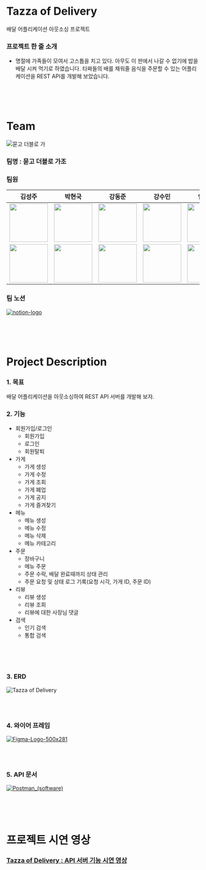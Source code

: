 # Tazza of Delivery
배달 어플리케이션 아웃소싱 프로젝트

### 프로젝트 한 줄 소개 
- 명절에 가족들이 모여서 고스톱을 치고 있다. 아무도 이 판에서 나갈 수 없기에 밥을 배달 시켜 먹기로 하였습니다. 타짜들의 배를 채워줄 음식을 주문할 수 있는 어플리케이션을 REST API를 개발해 보았습니다.

<br/><br/><br/>

# Team
![묻고 더블로 가](https://github.com/user-attachments/assets/60da1624-6d67-4287-a6b7-ae1b90aa7f97)
### 팀명 : 묻고 더블로 가조
### 팀원
|김성주|박현국|강동준|강수민|안예환|
|---|---|---|---|---|
|<img src ="https://github.com/user-attachments/assets/e8a7082a-b231-4c02-85ed-70091d69480c" width="100" height="100"/>|<img src="https://github.com/user-attachments/assets/8f79c055-2a2b-4ed7-bb9c-0023895e61fa" width="100" height="100"/>|<img src ="https://github.com/user-attachments/assets/1646a7a0-6177-46ca-be0d-b3450864bf89" width="100" height="100"/>|<img src ="https://github.com/user-attachments/assets/913276c3-4ea2-4f19-b05f-9864f0f0a1e2" width="100" height="100"/>|<img src ="https://github.com/user-attachments/assets/044850f2-bda9-4f76-b0e2-cf697de2cea6" width="100" height="100"/>|
|[<img src="https://img.shields.io/badge/Github-000000?style=flat-square&logo=Github&logoColor=white" width="100"/>](https://github.com/sjkimplus?tab=repositories)|[<img src="https://img.shields.io/badge/Github-000000?style=flat-square&logo=Github&logoColor=white" width="100"/>](https://github.com/HyunKook-Park)|[<img src="https://img.shields.io/badge/Github-000000?style=flat-square&logo=Github&logoColor=white" width="100"/>](https://github.com/KangDongJoon)|[<img src="https://img.shields.io/badge/Github-000000?style=flat-square&logo=Github&logoColor=white" width="100"/>](https://github.com/kang-sumin)|[<img src="https://img.shields.io/badge/Github-000000?style=flat-square&logo=Github&logoColor=white" width="100"/>](https://github.com/davidan94)|

### 팀 노션
[![notion-logo](https://github.com/user-attachments/assets/b8340334-03b3-4110-a8be-5a41d2aaeab1)](https://www.notion.so/teamsparta/4b2678f7468a48f18a0970c3da153678)


<br/><br/><br/>

# Project Description
### 1. 목표
배달 어플리케이션을 아웃소싱하여 REST API 서버를 개발해 보자.

### 2. 기능
- 회원가입/로그인
  - 회원가입
  - 로그인
  - 회원탈퇴
- 가게
  - 가게 생성
  - 가게 수정
  - 가게 조회
  - 가게 폐업
  - 가게 공지
  - 가게 즐겨찾기
- 메뉴
  - 메뉴 생성
  - 메뉴 수정
  - 메뉴 삭제
  - 메뉴 카테고리
- 주문
  - 장바구니
  - 메뉴 주문
  - 주문 수락, 배달 완료때까지 상태 관리
  - 주문 요청 및 상태 로그 기록(요청 시각, 가게 ID, 주문 ID)
- 리뷰
  - 리뷰 생성
  - 리뷰 조회
  - 리뷰에 대한 사장님 댓글
- 검색
  - 인기 검색
  - 통합 검색

<br/><br/><br/>
### 3. ERD
![Tazza of Delivery](https://github.com/user-attachments/assets/6895a760-b6ae-498d-9597-506db3e79671)

<br/><br/>

### 4. 와이어 프레임
[![Figma-Logo-500x281](https://github.com/user-attachments/assets/e10ac873-fca0-48db-b6ce-abde5e58a5eb)](https://www.figma.com/design/RpllDSuh5TvvSIipWIIi8A/Tazza-of-Delivery?node-id=0-1&node-type=canvas&t=rl0kX5HlNQrsC7u4-0)

<br/><br/>

### 5. API 문서
[![Postman_(software)](https://github.com/user-attachments/assets/eca4db6c-403a-47a5-8067-b9c102eb1a9c)](https://documenter.getpostman.com/view/37568206/2sAXqwXzAS)

<br/><br/><br/>

# 프로젝트 시연 영상
### [Tazza of Delivery : API 서버 기능 시연 영상](https://www.youtube.com/watch?v=z0IZ1PYHPcY)


